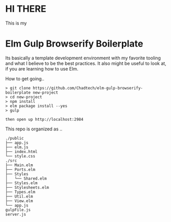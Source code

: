 # HI THERE

This is my 

# Elm Gulp Browserify Boilerplate

Its basically a template development environment with my favorite tooling and what I believe to be the best practices. It also might be useful to look at, if you are learning how to use Elm.

How to get going..
```
> git clone https://github.com/Chadtech/elm-gulp-browserify-boilerplate new-project
> cd new-project
> npm install
> elm package install --yes
> gulp

then open up http://localhost:2984
```


This repo is organized as ..
```
./public
├── app.js
├── elm.js
├── index.html
└── style.css
./src
├── Main.elm
├── Ports.elm
├── Styles
│   └── Shared.elm
├── Styles.elm
├── Stylesheets.elm
├── Types.elm
├── Util.elm
├── View.elm
└── app.js
gulpFile.js
server.js
```
